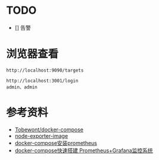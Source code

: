 
# TODO
- [] 告警


# 浏览器查看
```
http://localhost:9090/targets

http://localhost:3001/login
admin、admin
```

# 参考资料
- [Tobewont/docker-compose](https://github.com/Tobewont/docker-compose/tree/master/prometheus)
- [node-exporter-image](https://quay.io/repository/prometheus/node-exporter)
- [docker-compose安装prometheus](https://blog.csdn.net/u013078871/article/details/118755248)
- [docker-compose快速搭建 Prometheus+Grafana监控系统](https://blog.51cto.com/msiyuetian/2369130)